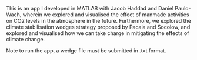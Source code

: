 This is an app I developed in MATLAB with Jacob Haddad and Daniel Paulo-Wach, wherein we explored and visualised the effect of manmade activities on CO2 levels in the atmosphere in the future. Furthermore, we explored the climate stabilisation wedges strategy proposed by Pacala and Socolow, and explored and visualised how we can take charge in mitigating the effects of climate change.

Note to run the app, a wedge file must be submitted in .txt format. 

